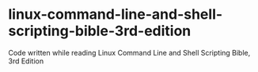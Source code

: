 # linux-command-line-and-shell-scripting-bible-3rd-edition
Code written while reading Linux Command Line and Shell Scripting Bible, 3rd Edition
